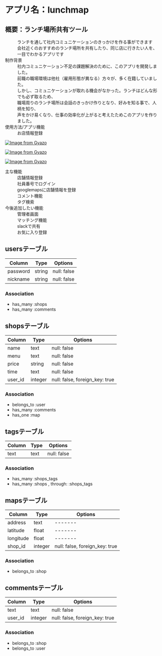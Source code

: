 # アプリ名：lunchmap

## 概要：ランチ場所共有ツール

<dl>
  <dd>ランチを通して社内コミュニケーションのきっかけを作る事ができます</dd>
  <dd>会社近くのおすすめのランチ場所を共有したり、同じ店に行きたい人を、一目でわかるアプリです</dd>
  <dt>制作背景</dt>
  <dd>社内コミュニケーション不足の課題解決のために、このアプリを開発しました。</dd>
  <dd>前職の職場環境は他社（雇用形態が異なる）方々が、多く在籍していました。</dd>
  <dd>しかし、コミュニケーションが取れる機会がなかった。ランチはどんな形でも必ず取るため、</dd>
  <dd>職場周りのランチ場所は会話のきっかけ作りとなり、好みを知る事で、人柄を知り、</dd>
  <dd>声をかけ易くなり、仕事の効率化が上がると考えたためこのアプリを作りました。</dd>
  <dt>使用方法/アプリ機能</dt>
  <dd>お店情報登録</dd>
</dl>

[![Image from Gyazo](https://i.gyazo.com/7eac64ec33c141b7b6fbbbd793199d6e.png)](https://gyazo.com/7eac64ec33c141b7b6fbbbd793199d6e)

[![Image from Gyazo](https://i.gyazo.com/2a824e2a7ab9f629d0609934d8d89ab3.png)](https://gyazo.com/2a824e2a7ab9f629d0609934d8d89ab3)

[![Image from Gyazo](https://i.gyazo.com/c8ed3bbb669e62ab5ef5fa235e526346.gif)](https://gyazo.com/c8ed3bbb669e62ab5ef5fa235e526346)
<dl>
  <dt>主な機能</dt>
  <dd>店舗情報登録</dd>
  <dd>社員番号でログイン</dd>
  <dd>googlemapsに店舗情報を登録</dd>
  <dd>コメント機能</dd>
  <dd>タグ検索</dd>
  <dt>今後追加したい機能<dd> 
  <dd>管理者画面</dd> 
  <dd>マッチング機能</dd>
  <dd>slackで共有</dd>
  <dd>お気に入り登録</dd>
</dl>


## usersテーブル
|Column|Type|Options|
|------|----|-------|
|password|string|null: false|
|nickname|string|null: false|
### Association
- has_many :shops
- has_many :comments

## shopsテーブル
|Column|Type|Options|
|------|----|-------|
|name|text|null: false|
|menu|text|null: false|
|price|string|null: false|
|time|text|null: false|
|user_id|integer|null: false, foreign_key: true|
### Association
- belongs_to :user
- has_many :comments
- has_one :map


## tagsテーブル
|Column|Type|Options|
|------|----|-------|
|text|text|null: false|
### Association
- has_many :shops_tags
- has_many  :shops ,  through:  :shops_tags

## mapsテーブル
|Column|Type|Options|
|------|----|-------|
|address|text|-------|
|latitude|float|-------|
|longitude|float|-------|
|shop_id|integer|null: false, foreign_key: true|
### Association
- belongs_to :shop


## commentsテーブル
|Column|Type|Options|
|------|----|-------|
|text|text|null: false|
|user_id|integer|null: false, foreign_key: true|
### Association
- belongs_to :shop
- belongs_to :user
